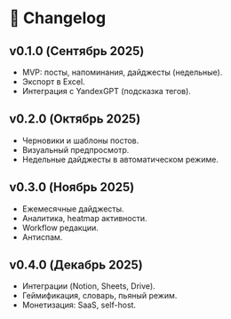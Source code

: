 # 📄 Changelog

## v0.1.0 (Сентябрь 2025)
- MVP: посты, напоминания, дайджесты (недельные).
- Экспорт в Excel.
- Интеграция с YandexGPT (подсказка тегов).

## v0.2.0 (Октябрь 2025)
- Черновики и шаблоны постов.
- Визуальный предпросмотр.
- Недельные дайджесты в автоматическом режиме.

## v0.3.0 (Ноябрь 2025)
- Ежемесячные дайджесты.
- Аналитика, heatmap активности.
- Workflow редакции.
- Антиспам.

## v0.4.0 (Декабрь 2025)
- Интеграции (Notion, Sheets, Drive).
- Геймификация, словарь, пьяный режим.
- Монетизация: SaaS, self-host.

